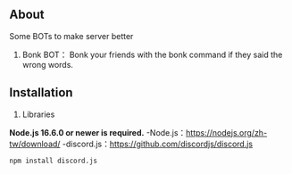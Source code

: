 ## About
Some BOTs to make server better 
1. Bonk BOT： Bonk your friends with the bonk command if they said the wrong words.

## Installation 
1. Libraries

**Node.js 16.6.0 or newer is required.**
-Node.js：https://nodejs.org/zh-tw/download/
-discord.js：https://github.com/discordjs/discord.js


```sh-session
npm install discord.js    
```

